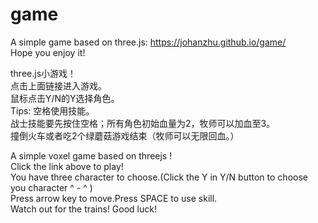 # game
A simple game based on three.js:
https://johanzhu.github.io/game/  </br>
Hope you enjoy it!</br>

 three.js小游戏！</br>
 点击上面链接进入游戏。</br>
 鼠标点击Y/N的Y选择角色。</br>
 Tips:
 空格使用技能。</br>
 战士技能要先按住空格；所有角色初始血量为2，牧师可以加血至3。</br>
 撞倒火车或者吃2个绿蘑菇游戏结束（牧师可以无限回血。）</br>
 
 A simple voxel game based on threejs !</br>
 Click the link above to play!</br>
 You have three character to choose.(Click the Y in Y/N button to choose you character ^ - ^ )</br>
 Press arrow key to move.Press SPACE to use skill.</br>
 Watch out for the trains! Good luck!</br>
 
 
